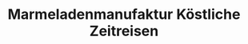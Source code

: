 ---
title: "Marmeladenmanufaktur Köstliche Zeitreisen"
url: /zwickau/marmeladenmanufaktur-koestliche-zeitreisen/
shop: Supermarkt
---
